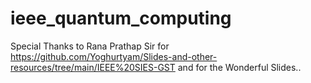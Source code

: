 # ieee_quantum_computing
Special Thanks to Rana Prathap Sir for https://github.com/Yoghurtyam/Slides-and-other-resources/tree/main/IEEE%20SIES-GST and for the Wonderful Slides.. 
